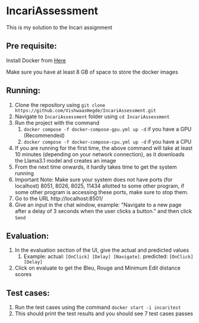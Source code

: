 # IncariAssessment
This is my solution to the Incari assignment



## Pre requisite:
Install Docker from [Here](https://docs.docker.com/engine/install/)

Make sure you have at least 8 GB of space to store the docker images

## Running:
1. Clone the repository using `git clone https://github.com/VishwaasHegde/IncariAssessment.git`
2. Navigate to `IncariAssessment` folder using `cd IncariAssessment`
3. Run the project with the command
   1. `docker compose -f docker-compose-gpu.yml up -d` if you have a GPU (Recommended)
   2. `docker compose -f docker-compose-cpu.yml up -d` if you have a CPU
4. If you are running for the first time, the above command will take at least 10 minutes (depending on your network connection), as it downloads the Llama3.1 model and creates an image
5. From the next time onwards, it hardly takes time to get the system running
6. Important Note: Make sure your system does not have ports (for localhost) 8051, 8026, 8025, 11434 allotted to some other program, if some other program is accessing these ports, make sure to stop them.  
7. Go to the URL http://localhost:8501/
8. Give an input in the chat window, example: "Navigate to a new page after a delay of 3 seconds when the user clicks a button." and then click `Send`

## Evaluation:
1. In the evaluation section of the UI, give the actual and predicted values
   1. Example: actual: `[OnClick] [Delay] [Navigate]`. predicted: `[OnClick] [Delay]`
2. Click on evaluate to get the Bleu, Rouge and Minimum Edit distance scores

## Test cases:
1. Run the test cases using the command `docker start -i incaritest`
2. This should print the test results and you should see 7 test cases passes
